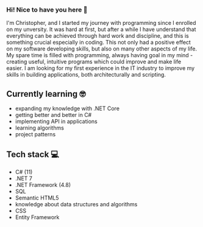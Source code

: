 ### Hi! Nice to have you here 👋

I'm Christopher, and I started my journey with programming since I enrolled on my unversity. It was hard at first, but after a while I have understand that everything can be achieved through hard work and discipline, and this is something crucial especially in coding. This not only had a positive effect on my software developing skills, but also on many other aspects of my life. My spare time is filled with programming, always having goal in my mind - creating useful, intuitive programs which could improve and make life easier. I am looking for my first experience in the IT industry to improve my skills in building applications, both architecturally and scripting.

## Currently learning 🤓
+ expanding my knowledge with .NET Core
+ getting better and better in C#
+ implementing API in applications
+ learning algorithms 
+ project patterns


## Tech stack 💻
+ C# (11)
+ .NET 7
+ .NET Framework (4.8)
+ SQL
+ Semantic HTML5
+ knowledge about data structures and algorithms
+ CSS
+ Entity Framework
<!--
**PoProstuKrzysztof/PoProstuKrzysztof** is a ✨ _special_ ✨ repository because its `README.md` (this file) appears on your GitHub profile.

Here are some ideas to get you started:

- 🔭 I’m currently working on ...
- 🌱 I’m currently learning ...
- 👯 I’m looking to collaborate on ...
- 🤔 I’m looking for help with ...
- 💬 Ask me about ...
- 📫 How to reach me: ...
- 😄 Pronouns: ...
- ⚡ Fun fact: ...
-->
